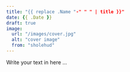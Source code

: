 ```yaml
---
title: "{{ replace .Name "-" " " | title }}"
date: {{ .Date }}
draft: true
image:
  url: "/images/cover.jpg"
  alt: "cover image"
  from: "sholehud"
---
```


Write your text in here ...
